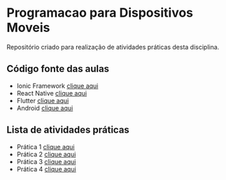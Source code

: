 # Programacao para Dispositivos Moveis

Repositório criado para realização de atividades práticas desta disciplina.

## Código fonte das aulas

- Ionic Framework [clique aqui](src/ionic)
- React Native [clique aqui](src/react_native)
- Flutter [clique aqui](src/flutter)
- Android [clique aqui](src/android)

## Lista de atividades práticas

- Prática 1 [clique aqui](test/pratica01)
- Prática 2 [clique aqui](test/pratica02)
- Prática 3 [clique aqui](test/pratica03)
- Prática 4 [clique aqui](test/pratica04)